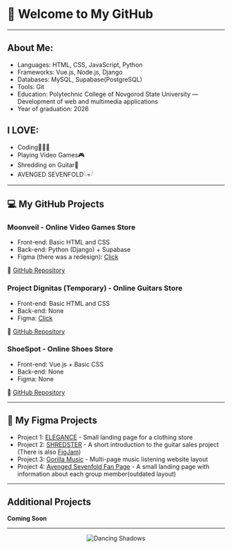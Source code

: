 # 👋 Welcome to My GitHub

---

## About Me:
- Languages: HTML, CSS, JavaScript, Python
- Frameworks: Vue.js, Node.js, Django
- Databases: MySQL, Supabase(PostgreSQL)
- Tools: Git
- Education: Polytechnic College of Novgorod State University — Development of web and multimedia applications
- Year of graduation: 2026

## I LOVE:
- Coding👨🏻‍💻
- Playing Video Games🎮
- Shredding on Guitar🎸
- AVENGED SEVENFOLD𓆩💀𓆪

---

## 💻 My GitHub Projects

### Moonveil - Online Video Games Store
- Front-end: Basic HTML and CSS
- Back-end: Python (Django) + Supabase
- Figma (there was a redesign): [Click](https://www.figma.com/design/jsHErBKslTCoejIwFXEh0E/Moonveila?node-id=0-1&t=znSmg3SmvR4tKqnD-1)

🔗 [GitHub Repository](https://github.com/7resonare7/Moonveil)

### Project Dignitas (Temporary) - Online Guitars Store
- Front-end: Basic HTML and CSS
- Back-end: None
- Figma: [Click](https://www.figma.com/design/lYOLRnpmsGcjrQEicp9lHN/Project-Dignitas?t=znSmg3SmvR4tKqnD-1)

🔗 [GitHub Repository](https://github.com/7resonare7/Project_Dignitas)

### ShoeSpot - Online Shoes Store
- Front-end: Vue.js + Basic CSS
- Back-end: None
- Figma: None

🔗 [GitHub Repository](https://github.com/7resonare7/ShoeSpot)

---

## 🎨 My Figma Projects

- Project 1: [ELEGANCE](https://www.figma.com/design/18Jds5PQ6KkWMLWO9AAk76/ELEGANCE?t=znSmg3SmvR4tKqnD-1) - Small landing page for a clothing store
- Project 2: [SHREDSTER](https://www.figma.com/design/0EXMy7f64EWOcjnDCRcYrp/SHREDSTER?node-id=1-3&t=z8vppwhrvyexDECo-1) - A short introduction to the guitar sales project (There is also [FigJam](https://www.figma.com/board/yBEmFOwFBkzveb1t2up5xC/SHREDSTER?node-id=0-1&t=t3mDOiS93xJWjrjo-1))
- Project 3: [Gorilla Music](https://www.figma.com/design/VPKkYbejxu2EoQezm4rTcw/Gorilla-Music?node-id=12-2&t=VhoJlUx1MdOixsD5-1) - Multi-page music listening website layout
- Project 4: [Avenged Sevenfold Fan Page](https://www.figma.com/design/ZtkljsI7VaZGSO7lgIuR5p/A7X---Fan-Page?t=7mj9ndkMGZ8xUpXU-1) - A small landing page with information about each group member(outdated layout)

---

## Additional Projects

**Coming Soon**

---

<p align="center">
  <img src="https://media0.giphy.com/media/v1.Y2lkPTc5MGI3NjExMHdlaTBrbGs3c3JlcHJrbHRxY2FiYjI5bWh1bXRqMW00amE0MDE4OCZlcD12MV9pbnRlcm5hbF9naWZfYnlfaWQmY3Q9cw/Q4lfmuy7uhIe40fuLz/giphy.gif" alt="Dancing Shadows" />
</p>

